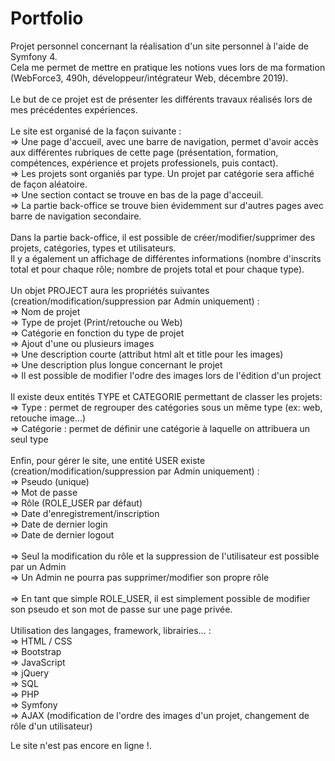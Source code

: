 # Portfolio

Projet personnel concernant la réalisation d'un site personnel à l'aide de Symfony 4.<br>
Cela me permet de mettre en pratique les notions vues lors de ma formation (WebForce3, 490h, développeur/intégrateur Web, décembre 2019).<br>
<br>
Le but de ce projet est de présenter les différents travaux réalisés lors de mes précédentes expériences.<br>
<br>
Le site est organisé de la façon suivante :<br>
  => Une page d'accueil, avec une barre de navigation, permet d'avoir accès aux différentes rubriques de cette page (présentation, formation, compétences, expérience et projets professionels, puis contact).<br>
  => Les projets sont organiés par type. Un projet par catégorie sera affiché de façon aléatoire.<br>
  => Une section contact se trouve en bas de la page d'acceuil.<br>
  => La partie back-office se trouve bien évidemment sur d'autres pages avec barre de navigation secondaire.<br>
<br>
Dans la partie back-office, il est possible de créer/modifier/supprimer des projets, catégories, types et utilisateurs.<br>
Il y a également un affichage de différentes informations (nombre d'inscrits total et pour chaque rôle; nombre de projets total et pour chaque type).<br>
<br>
Un objet PROJECT aura les propriétés suivantes (creation/modification/suppression par Admin uniquement) :<br>
  => Nom de projet<br>
  => Type de projet (Print/retouche ou Web)<br>
  => Catégorie en fonction du type de projet<br>
  => Ajout d'une ou plusieurs images<br>
  => Une description courte (attribut html alt et title pour les images)<br>
  => Une description plus longue concernant le projet<br>
  => Il est possible de modifier l'odre des images lors de l'édition d'un project<br>
  <br>
Il existe deux entités TYPE et CATEGORIE permettant de classer les projets:<br>
  => Type : permet de regrouper des catégories sous un même type (ex: web, retouche image...)<br>
  => Catégorie : permet de définir une catégorie à laquelle on attribuera un seul type <br>
<br>
Enfin, pour gérer le site, une entité USER existe (creation/modification/suppression par Admin uniquement) :<br>
  => Pseudo (unique)<br>
  => Mot de passe<br>
  => Rôle (ROLE_USER par défaut)<br>
  => Date d'enregistrement/inscription<br>
  => Date de dernier login<br>
  => Date de dernier logout<br>
  <br>
  => Seul la modification du rôle et la suppression de l'utilisateur est possible par un Admin<br>
  => Un Admin ne pourra pas supprimer/modifier son propre rôle<br>
<br>
=> En tant que simple ROLE_USER, il est simplement possible de modifier son pseudo et son mot de passe sur une page privée.<br>
<br>
Utilisation des langages, framework, librairies...  :<br>
=> HTML / CSS <br>
=> Bootstrap <br>
=> JavaScript <br>
=> jQuery <br>
=> SQL <br>
=> PHP <br>
=> Symfony <br>
=> AJAX (modification de l'ordre des images d'un projet, changement de rôle d'un utilisateur)<br>

Le site n'est pas encore en ligne !.